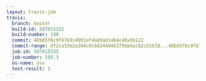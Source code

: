 ```yaml
---
layout: travis-job
travis:
  branch: master
  build-id: 597015332
  build-number: 199
  commit: 48bd5f0c9f6769c4991af4a89a814b4c40a5b122
  commit-range: d72ca33e2a304c0cb02449463756bdacb2c55bf8...48bd5f0c9f6769c4991af4a89a814b4c40a5b122
  job-id: 597015335
  job-number: 199.3
  os-name: osx
  test-result: 1
---
```

